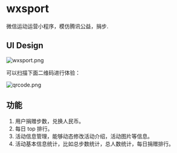 # wxsport
微信运动运营小程序，模仿腾讯公益，捐步.

## UI Design

![wxsport.png](http://7pulfm.com1.z0.glb.clouddn.com/wxsport.png)

可以扫描下面二维码进行体验：

![qrcode.png](http://7pulfm.com1.z0.glb.clouddn.com/gh_d95796e50141_430.jpg)

## 功能

1. 用户捐赠步数，兑换人民币。
2. 每日 top 排行。
3. 活动信息管理，能够动态修改活动介绍，活动图片等信息。
4. 活动基本信息统计，比如总步数统计，总人数统计，每日捐赠排行。


